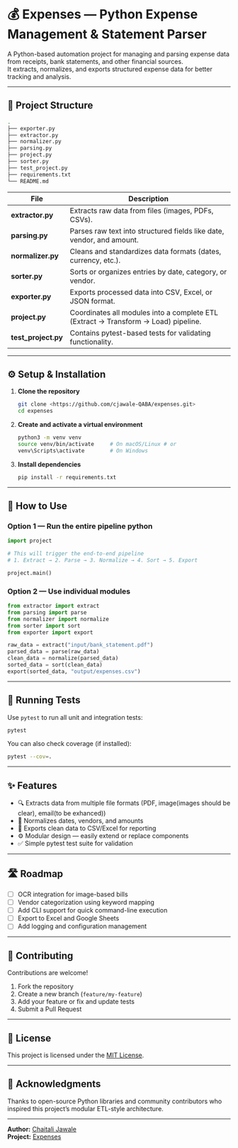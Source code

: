 # 💰 Expenses — Python Expense Management & Statement Parser

A Python-based automation project for managing and parsing expense data from receipts, bank statements, and other financial sources.  
It extracts, normalizes, and exports structured expense data for better tracking and analysis.

---

## 📁 Project Structure

```bash
.
├── exporter.py
├── extractor.py
├── normalizer.py
├── parsing.py
├── project.py
├── sorter.py
├── test_project.py
├── requirements.txt
└── README.md
```

| File | Description |
|------|--------------|
| **extractor.py** | Extracts raw data from files (images, PDFs, CSVs). |
| **parsing.py** | Parses raw text into structured fields like date, vendor, and amount. |
| **normalizer.py** | Cleans and standardizes data formats (dates, currency, etc.). |
| **sorter.py** | Sorts or organizes entries by date, category, or vendor. |
| **exporter.py** | Exports processed data into CSV, Excel, or JSON format. |
| **project.py** | Coordinates all modules into a complete ETL (Extract → Transform → Load) pipeline. |
| **test_project.py** | Contains pytest-based tests for validating functionality. |

---

## ⚙️ Setup & Installation

1. **Clone the repository**

   ```bash
   git clone <https://github.com/cjawale-QABA/expenses.git>
   cd expenses
   ```

2. **Create and activate a virtual environment**

   ``` bash
   python3 -m venv venv
   source venv/bin/activate     # On macOS/Linux # or
   venv\Scripts\activate        # On Windows
   ```

3. **Install dependencies**

   ``` bash
   pip install -r requirements.txt
   ```

---

## 🚀 How to Use

### Option 1 — Run the entire pipeline python

```python
import project

# This will trigger the end-to-end pipeline 
# 1. Extract → 2. Parse → 3. Normalize → 4. Sort → 5. Export

project.main()

```

### Option 2 — Use individual modules

```python
from extractor import extract
from parsing import parse
from normalizer import normalize
from sorter import sort
from exporter import export

raw_data = extract("input/bank_statement.pdf")
parsed_data = parse(raw_data)
clean_data = normalize(parsed_data)
sorted_data = sort(clean_data)
export(sorted_data, "output/expenses.csv")
```

---

## 🧪 Running Tests

Use `pytest` to run all unit and integration tests:

```bash
pytest
```

You can also check coverage (if installed):

```bash
pytest --cov=.
```

---

## ✨ Features

- 🔍 Extracts data from multiple file formats (PDF, image(images should be clear), email(to be exhanced))
- 🧹 Normalizes dates, vendors, and amounts
- 🧾 Exports clean data to CSV/Excel for reporting
- ⚙️ Modular design — easily extend or replace components
- ✅ Simple pytest test suite for validation

---

## 🛣️ Roadmap

- [ ] OCR integration for image-based bills  
- [ ] Vendor categorization using keyword mapping  
- [ ] Add CLI support for quick command-line execution  
- [ ] Export to Excel and Google Sheets  
- [ ] Add logging and configuration management  

---

## 🤝 Contributing

Contributions are welcome!

1. Fork the repository  
2. Create a new branch (`feature/my-feature`)  
3. Add your feature or fix and update tests  
4. Submit a Pull Request  

---

## 📄 License

This project is licensed under the [MIT License](LICENSE).

---

## 🙌 Acknowledgments

Thanks to open-source Python libraries and community contributors who inspired this project’s modular ETL-style architecture.

---

**Author:** [Chaitali Jawale](https://github.com/cjawale-QABA)  
**Project:** [Expenses](https://github.com/cjawale-QABA/expenses)
